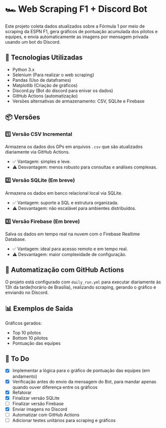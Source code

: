 # 🏎️ Web Scraping F1 + Discord Bot

Este projeto coleta dados atualizados sobre a Fórmula 1 por meio de scraping da ESPN F1, gera gráficos de pontuação acumulada dos pilotos e equipes, e envia automaticamente as imagens por mensagem privada usando um bot do Discord.

## 🔧 Tecnologias Utilizadas

- Python 3.x
- Selenium (Para realizar o web scraping)
- Pandas (Uso de dataframes)
- Matplotlib (Criação de gráficos)
- Discord.py (Bot do discord para enivar os dados)
- GitHub Actions (automatização)
- Versões alternativas de armazenamento: CSV, SQLite e Firebase

## 📦 Versões

### 1️⃣ Versão CSV Incremental

Armazena os dados dos GPs em arquivos `.csv` que são atualizados diariamente via GitHub Actions.

- ✅ Vantagem: simples e leve.
- ⚠️ Desvantagem: menos robusto para consultas e análises complexas.

### 2️⃣ Versão SQLite (Em breve)

Armazena os dados em banco relacional local via SQLite.

- ✅ Vantagem: suporte a SQL e estrutura organizada.
- ⚠️ Desvantagem: não escalável para ambientes distribuídos.

### 3️⃣ Versão Firebase (Em breve)

Salva os dados em tempo real na nuvem com o Firebase Realtime Database.

- ✅ Vantagem: ideal para acesso remoto e em tempo real.
- ⚠️ Desvantagem: maior complexidade de configuração.

## 🤖 Automatização com GitHub Actions

O projeto está configurado com `daily_run.yml` para executar diariamente às 13h da tarde(horário de Brasília), realizando scraping, gerando o gráfico e enviando no Discord.

## 📊 Exemplos de Saída

Gráficos gerados:

- Top 10 pilotos
- Bottom 10 pilotos
- Pontuação das equipes

## 📌 To Do

- [x] Implementar a lógica para o gráfico de pontuação das equipes (em andamento)
- [x] Verificação antes do envio da mensagem do Bot, para mandar apenas quando ouver diferença entre os gráficos
- [x] Refatorar
- [X] Finalizar versão SQLite
- [ ] Finalizar versão Firebase
- [x] Enviar imagens no Discord
- [ ] Automatizar com GitHub Actions
- [ ] Adicionar testes unitários para scraping e gráficos
